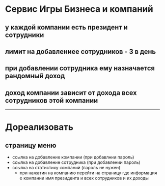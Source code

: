 # Сервис Игры Бизнеса и компаний
## у каждой компании есть президент и сотрудники
## лимит на добавлениее сотрудников - 3 в день
## при добавлении сотрудника ему назначается рандомный доход
## доход компании зависит от дохода всех сотрудников этой компании

------------------------
# Дореализовать

## страницу меню
* cсылка на добавление компании (при добавлнии пароль)
* cсылка на добавление сотрудника (при добавлении пароль)
* cсылка на статистику компаний (пароль не нужен)
    * при нажатии на компанию перейти на страницу где информация о компании
     имя президента и всех сотрудников и их доходы

